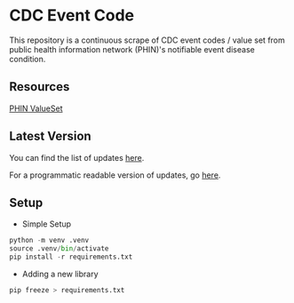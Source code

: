 # CDC Event Code

This repository is a continuous scrape of CDC event codes / value set from public health information network (PHIN)'s notifiable event disease condition.

## Resources

[PHIN ValueSet](https://phinvads.cdc.gov/vads/ViewValueSet.action?id=34ED25E7-F582-EC11-81AA-005056ABE2F0)

## Latest Version

You can find the list of updates [here](/data/README.md).

For a programmatic readable version of updates, go [here](/data/event_code_files.json).

## Setup

- Simple Setup

```python
python -m venv .venv
source .venv/bin/activate
pip install -r requirements.txt
```

- Adding a new library

```python
pip freeze > requirements.txt
```
